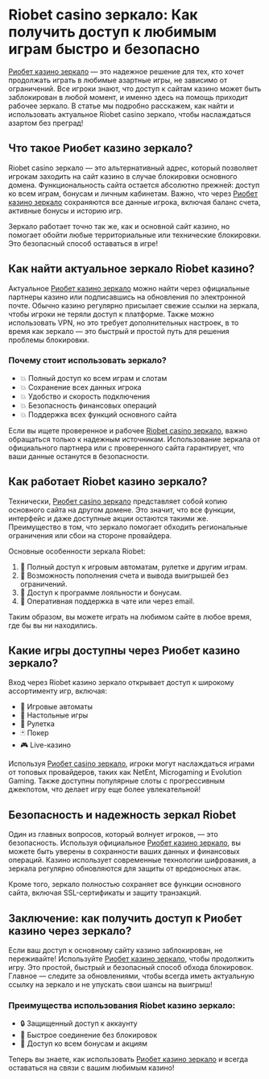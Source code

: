 # Riobet casino зеркало: Как получить доступ к любимым играм быстро и безопасно

[Риобет казино зеркало](https://brandplay.link/dtx89f2L) — это надежное решение для тех, кто хочет продолжать играть в любимые азартные игры, не зависимо от ограничений. Все игроки знают, что доступ к сайтам казино может быть заблокирован в любой момент, и именно здесь на помощь приходит рабочее зеркало. В статье мы подробно расскажем, как найти и использовать актуальное Riobet casino зеркало, чтобы наслаждаться азартом без преград!

## Что такое Риобет казино зеркало?

Riobet casino зеркало — это альтернативный адрес, который позволяет игрокам заходить на сайт казино в случае блокировки основного домена. Функциональность сайта остается абсолютно прежней: доступ ко всем играм, бонусам и личным кабинетам. Важно, что через [Риобет казино зеркало](https://brandplay.link/dtx89f2L) сохраняются все данные игрока, включая баланс счета, активные бонусы и историю игр.

Зеркало работает точно так же, как и основной сайт казино, но помогает обойти любые территориальные или технические блокировки. Это безопасный способ оставаться в игре!

## Как найти актуальное зеркало Riobet казино?

Актуальное [Риобет казино зеркало](https://brandplay.link/dtx89f2L) можно найти через официальные партнеры казино или подписавшись на обновления по электронной почте. Обычно казино регулярно присылает свежие ссылки на зеркала, чтобы игроки не теряли доступ к платформе. Также можно использовать VPN, но это требует дополнительных настроек, в то время как зеркало — это быстрый и простой путь для решения проблемы блокировки.

### Почему стоит использовать зеркало?

- 💥 Полный доступ ко всем играм и слотам
- 💥 Сохранение всех данных игрока
- 💥 Удобство и скорость подключения
- 💥 Безопасность финансовых операций
- 💥 Поддержка всех функций основного сайта

Если вы ищете проверенное и рабочее [Riobet casino зеркало](https://brandplay.link/dtx89f2L), важно обращаться только к надежным источникам. Использование зеркала от официального партнера или с проверенного сайта гарантирует, что ваши данные останутся в безопасности.

## Как работает Riobet казино зеркало?

Технически, [Риобет casino зеркало](https://brandplay.link/dtx89f2L) представляет собой копию основного сайта на другом домене. Это значит, что все функции, интерфейс и даже доступные акции остаются такими же. Преимущество в том, что зеркало помогает обходить региональные ограничения или сбои на стороне провайдера.

Основные особенности зеркала Riobet:

1. 📌 Полный доступ к игровым автоматам, рулетке и другим играм.
2. 📌 Возможность пополнения счета и вывода выигрышей без ограничений.
3. 📌 Доступ к программе лояльности и бонусам.
4. 📌 Оперативная поддержка в чате или через email.

Таким образом, вы можете играть на любимом сайте в любое время, где бы вы ни находились.

## Какие игры доступны через Риобет казино зеркало?

Вход через Riobet казино зеркало открывает доступ к широкому ассортименту игр, включая:

- 🎰 Игровые автоматы
- 🎲 Настольные игры
- 🎱 Рулетка
- 🃏 Покер
- 🎮 Live-казино

Используя [Риобет casino зеркало](https://brandplay.link/dtx89f2L), игроки могут наслаждаться играми от топовых провайдеров, таких как NetEnt, Microgaming и Evolution Gaming. Также доступны популярные слоты с прогрессивным джекпотом, что делает игру еще более увлекательной!

## Безопасность и надежность зеркал Riobet

Один из главных вопросов, который волнует игроков, — это безопасность. Используя официальное [Риобет казино зеркало](https://brandplay.link/dtx89f2L), вы можете быть уверены в сохранности ваших данных и финансовых операций. Казино использует современные технологии шифрования, а зеркала регулярно обновляются для защиты от вредоносных атак.

Кроме того, зеркало полностью сохраняет все функции основного сайта, включая SSL-сертификаты и защиту транзакций.

## Заключение: как получить доступ к Риобет казино через зеркало?

Если ваш доступ к основному сайту казино заблокирован, не переживайте! Используйте [Риобет казино зеркало](https://brandplay.link/dtx89f2L), чтобы продолжить игру. Это простой, быстрый и безопасный способ обхода блокировок. Главное — следите за обновлениями, чтобы всегда иметь актуальную ссылку на зеркало и не упускать свои шансы на выигрыш!

### Преимущества использования Riobet казино зеркало:
- 🔒 Защищенный доступ к аккаунту
- 🚀 Быстрое соединение без блокировок
- 🎁 Доступ ко всем бонусам и акциям

Теперь вы знаете, как использовать [Риобет казино зеркало](https://brandplay.link/dtx89f2L) и всегда оставаться на связи с вашим любимым казино!
